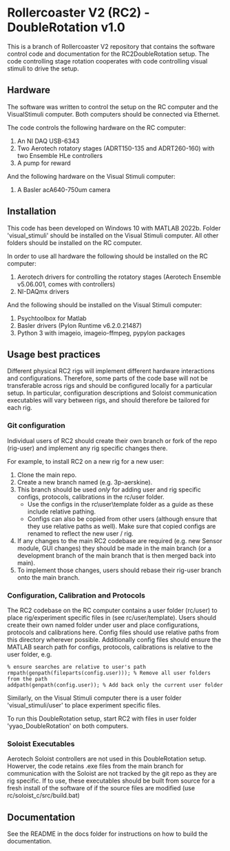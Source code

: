 # Rollercoaster V2 (RC2) - DoubleRotation v1.0

This is a branch of Rollercoaster V2 repository that contains the software control code and documentation for the RC2DoubleRotation setup. The code controlling stage rotation cooperates with code controlling visual stimuli to drive the setup. 

## Hardware

The software was written to control the setup on the RC computer and the VisualStimuli computer. Both computers should be connected via Ethernet.

The code controls the following hardware on the RC computer:
1. An NI DAQ USB-6343
2. Two Aerotech rotatory stages (ADRT150-135 and ADRT260-160) with two Ensemble HLe controllers
3. A pump for reward

And the following hardware on the Visual Stimuli computer: 
1. A Basler acA640-750um camera

## Installation

This code has been developed on Windows 10 with MATLAB 2022b.
Folder 'visual_stimuli' should be installed on the Visual Stimuli computer. All other folders should be installed on the RC computer. 

In order to use all hardware the following should be installed on the RC computer:
1. Aerotech drivers for controlling the rotatory stages (Aerotech Ensemble v5.06.001, comes with controllers)
2. NI-DAQmx drivers

And the following should be installed on the Visual Stimuli computer: 
1. Psychtoolbox for Matlab
2. Basler drivers (Pylon Runtime v6.2.0.21487)
3. Python 3 with imageio, imageio-ffmpeg, pypylon packages

## Usage best practices

Different physical RC2 rigs will implement different hardware interactions and configurations. Therefore, some parts of the code base will not be transferable across rigs and should be configured locally for a particular setup. In particular, configuration descriptions and Soloist communication executables will vary between rigs, and should therefore be tailored for each rig. 

### Git configuration

Individual users of RC2 should create their own branch or fork of the repo (rig-user) and implement any rig specific changes there.

For example, to install RC2 on a new rig for a new user:
1. Clone the main repo.
2. Create a new branch named <rig-user> (e.g. 3p-aerskine).
3. This branch should be used *only* for adding user and rig specific configs, protocols, calibrations in the rc/user folder.
    - Use the configs in the rc\user\template folder as a guide as these include relative pathing. 
    - Configs can also be copied from other users (although ensure that they use relative paths as well). Make sure that copied configs are renamed to reflect the new user / rig.
4. If any changes to the main RC2 codebase are required (e.g. new Sensor module, GUI changes) they should be made in the main branch (or a development branch of the main branch that is then merged back into main).
5. To implement those changes, users should rebase their rig-user branch onto the main branch.

### Configuration, Calibration and Protocols

The RC2 codebase on the RC computer contains a user folder (rc/user) to place rig/experiment specific files in (see rc/user/template). Users should create their own named folder under user and place configurations, protocols and calibrations here. Config files should use relative paths from this directory wherever possible. Additionally config files should ensure the MATLAB search path for configs, protocols, calibrations is relative to the user folder, e.g.

```
% ensure searches are relative to user's path
rmpath(genpath(fileparts(config.user))); % Remove all user folders from the path
addpath(genpath(config.user)); % Add back only the current user folder
```

Similarly, on the Visual Stimuli computer there is a user folder 'visual_stimuli/user' to place experiment specific files. 

To run this DoubleRotation setup, start RC2 with files in user folder 'yyao_DoubleRotation' on both computers.

### Soloist Executables

Aerotech Soloist controllers are not used in this DoubleRotation setup. Howerver, the code retains .exe files from the main branch for communication with the Soloist are not tracked by the git repo as they are rig specific. If to use, these executables should be built from source for a fresh install of the software of if the source files are modified (use rc/soloist_c/src/build.bat)

## Documentation

See the README in the docs folder for instructions on how to build the documentation.
